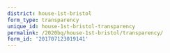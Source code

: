 ```yaml
---
district: house-1st-bristol
form_type: transparency
unique_id: house-1st-bristol-transparency
permalink: /2020bq/house-1st-bristol/transparency/
form_id: '201707123019141'
---
```

